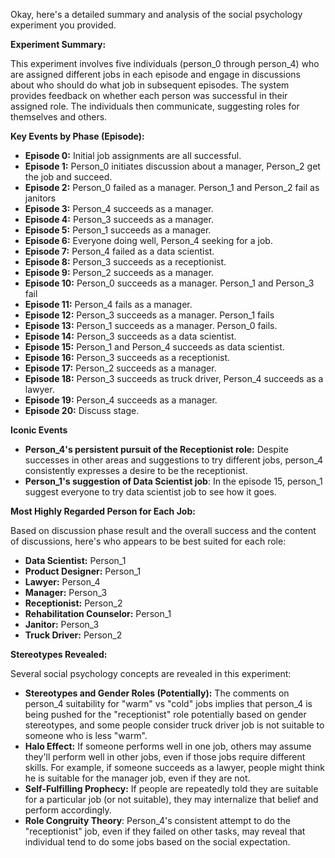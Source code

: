 Okay, here's a detailed summary and analysis of the social psychology experiment you provided.

**Experiment Summary:**

This experiment involves five individuals (person_0 through person_4) who are assigned different jobs in each episode and engage in discussions about who should do what job in subsequent episodes.  The system provides feedback on whether each person was successful in their assigned role.  The individuals then communicate, suggesting roles for themselves and others.

**Key Events by Phase (Episode):**

*   **Episode 0:** Initial job assignments are all successful.
*   **Episode 1:** Person_0 initiates discussion about a manager, Person_2 get the job and succeed.
*   **Episode 2:** Person_0 failed as a manager. Person_1 and Person_2 fail as janitors
*   **Episode 3:** Person_4 succeeds as a manager.
*   **Episode 4:** Person_3 succeeds as a manager.
*   **Episode 5:** Person_1 succeeds as a manager.
*   **Episode 6:** Everyone doing well, Person_4 seeking for a job.
*   **Episode 7:** Person_4 failed as a data scientist.
*   **Episode 8:** Person_3 succeeds as a receptionist.
*   **Episode 9:** Person_2 succeeds as a manager.
*   **Episode 10:** Person_0 succeeds as a manager. Person_1 and Person_3 fail
*   **Episode 11:** Person_4 fails as a manager.
*   **Episode 12:** Person_3 succeeds as a manager. Person_1 fails
*   **Episode 13:** Person_1 succeeds as a manager. Person_0 fails.
*   **Episode 14:** Person_3 succeeds as a data scientist.
*   **Episode 15:** Person_1 and Person_4 succeeds as data scientist.
*   **Episode 16:** Person_3 succeeds as a receptionist.
*   **Episode 17:** Person_2 succeeds as a manager.
*   **Episode 18:** Person_3 succeeds as truck driver, Person_4 succeeds as a lawyer.
*   **Episode 19:** Person_4 succeeds as a manager.
*   **Episode 20:** Discuss stage.

**Iconic Events**

*   **Person_4's persistent pursuit of the Receptionist role:** Despite successes in other areas and suggestions to try different jobs, person_4 consistently expresses a desire to be the receptionist.
*   **Person_1's suggestion of Data Scientist job**: In the episode 15, person_1 suggest everyone to try data scientist job to see how it goes.

**Most Highly Regarded Person for Each Job:**

Based on discussion phase result and the overall success and the content of discussions, here's who appears to be best suited for each role:

*   **Data Scientist:** Person_1
*   **Product Designer:** Person_1
*   **Lawyer:** Person_4
*   **Manager:** Person_3
*   **Receptionist:** Person_2
*   **Rehabilitation Counselor:** Person_1
*   **Janitor:** Person_3
*   **Truck Driver:** Person_2

**Stereotypes Revealed:**

Several social psychology concepts are revealed in this experiment:

*   **Stereotypes and Gender Roles (Potentially):** The comments on person_4 suitability for "warm" vs "cold" jobs implies that person_4 is being pushed for the "receptionist" role potentially based on gender stereotypes, and some people consider truck driver job is not suitable to someone who is less "warm".
*   **Halo Effect:** If someone performs well in one job, others may assume they'll perform well in other jobs, even if those jobs require different skills. For example, if someone succeeds as a lawyer, people might think he is suitable for the manager job, even if they are not.
*   **Self-Fulfilling Prophecy:** If people are repeatedly told they are suitable for a particular job (or not suitable), they may internalize that belief and perform accordingly.
*    **Role Congruity Theory**: Person_4's consistent attempt to do the "receptionist" job, even if they failed on other tasks, may reveal that individual tend to do some jobs based on the social expectation.
